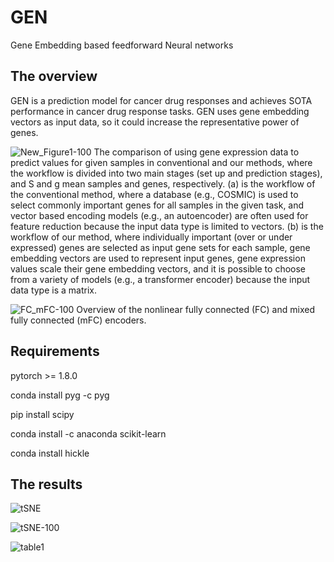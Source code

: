 # GEN
Gene Embedding based feedforward Neural networks

## The overview
GEN is a prediction model for cancer drug responses and achieves SOTA performance in cancer drug response tasks. 
GEN uses gene embedding vectors as input data, so it could increase the representative power of genes.

![New_Figure1-100](https://user-images.githubusercontent.com/31497898/183336664-5dabd29c-9b24-444b-bd3e-c9ed254df5b2.jpg)
The comparison of using gene expression data to predict values for given samples in conventional and our methods, where the workflow is divided into two main stages (set up and prediction stages), and S and g mean samples and genes, respectively. (a) is the workflow of the conventional method, where a database (e.g., COSMIC) is used to select commonly important genes for all samples in the given task, and vector based encoding models (e.g., an autoencoder) are often used for feature reduction because the input data type is limited to vectors. (b) is the workflow of our method, where individually important (over or under expressed) genes are selected as input gene sets for each sample, gene embedding vectors are used to represent input genes, gene expression values scale their gene embedding vectors, and it is possible to choose from a variety of models (e.g., a transformer encoder) because the input data type is a matrix.

![FC_mFC-100](https://user-images.githubusercontent.com/31497898/183336923-bf41ba89-8f43-4599-aaa7-0564833a5d71.jpg)
Overview of the nonlinear fully connected (FC) and mixed fully connected (mFC) encoders. 
## Requirements

pytorch >= 1.8.0

conda install pyg -c pyg

pip install scipy

conda install -c anaconda scikit-learn

conda install hickle

## The results
![tSNE](https://user-images.githubusercontent.com/31497898/183337464-d2933a2b-dcfa-4d3b-b186-88d91c0e2cd8.PNG)

![tSNE-100](https://user-images.githubusercontent.com/31497898/183337088-c4c550dd-ca18-4c36-995b-3c1aae59846c.jpg)

![table1](https://user-images.githubusercontent.com/31497898/169188961-95831aca-c075-404e-a99a-eb2454cc5706.PNG)
